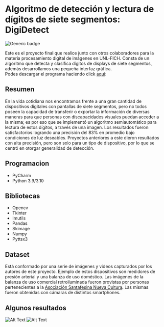 # Algoritmo de detección y lectura de dígitos de siete segmentos: DigiDetect

![Generic badge](https://img.shields.io/badge/made%20with-Python-blue.svg) 


Este es el proyecto final que realice junto con otros colaboradores para la materia procesamiento digital de imágenes en UNL-FICH. Consta de un algoritmo que detecta y clasifica dígitos de displays de siete segmentos, además desarrollamos una pequeña interfaz gráfica.  
Podes descargar el programa haciendo click [aqui](https://1drv.ms/u/s!Ak1hSkZeE5KjhJQU8Eczokgja0xyhw?e=c4W8Sg):

## Resumen 
En la vida cotidiana nos encontramos frente a una gran cantidad de dispositivos digitales con pantallas de siete segmentos, pero no todos poseen la capacidad de transferir o exportar la información de diversas maneras para que personas con discapacidades visuales puedan acceder a la misma; es por eso que se implementó un algoritmo semiautomático para lectura de estos dígitos, a través de una imagen. Los resultados fueron satisfactorios logrando una precisión del 83% en promedio bajo condiciones de luz deseables. Proyectos anteriores a este dieron resultados con alta precisión, pero son solo para un tipo de dispositivo, por lo que se centró en otorgar generalidad de detección.

## Programacion 
- PyCharm 
- Python 3.9/3.10


## Bibliotecas 
- Opencv 
- Tkinter
- Imutils
- Pandas
- Skimage
- Numpy
- Pyttsx3

## Dataset 
Está conformado por una serie de imágenes y videos capturados por los autores de este proyecto. Ejemplo de estos dispositivos son medidores de presión arterial y una balanza de uso doméstico. Las imágenes de la balanza de uso comercial retroiluminada fueron provistas por personas pertenecientes a la [Asociación Santafesina Nueva Cultura](https://nuevaculturasf.org.ar/#!/-inicio/). Las mismas fueron obtenidas con cámaras de distintos smartphones. 


## Algunos resultados
![Alt Text](https://media1.giphy.com/media/rW9fiW0QxPlvoPtoNV/giphy.gif?cid=790b7611d8f8c7a5864decff16d9bbe089e6f9dbf40cd123&rid=giphy.gif&ct=g) 
![Alt Text](https://media4.giphy.com/media/kQXr38abpdjLky6loA/giphy.gif?cid=790b7611917c04995b4482c5a8fe75b3138a45cd985476cb&rid=giphy.gif&ct=g) 
